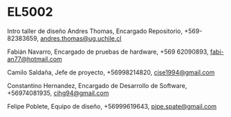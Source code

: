 # EL5002
Intro taller de diseño
Andres Thomas, Encargado Repositorio, +569-82383659, andres.thomas@ug.uchile.cl

Fabián Navarro, Encargado de pruebas de hardware, +569 62090893, fabi-an77@hotmail.com

Camilo Saldaña, Jefe de proyecto, +56998214820, cjse1994@gmail.com

Constantino Hernandez, Encargado de Desarrollo de Software, +56974081935, cihg94@gmail.com

Felipe Poblete, Equipo de diseño, +56999619643, pipe.spate@gmail.com
